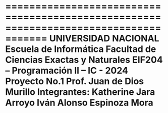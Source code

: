 =====================================================================================
UNIVERSIDAD NACIONAL
Escuela de Informática
Facultad de Ciencias Exactas y Naturales
EIF204 – Programación II – IC - 2024
Proyecto No.1
Prof. Juan de Dios Murillo
Integrantes: 
Katherine Jara Arroyo 
Iván Alonso Espinoza Mora
=====================================================================================
